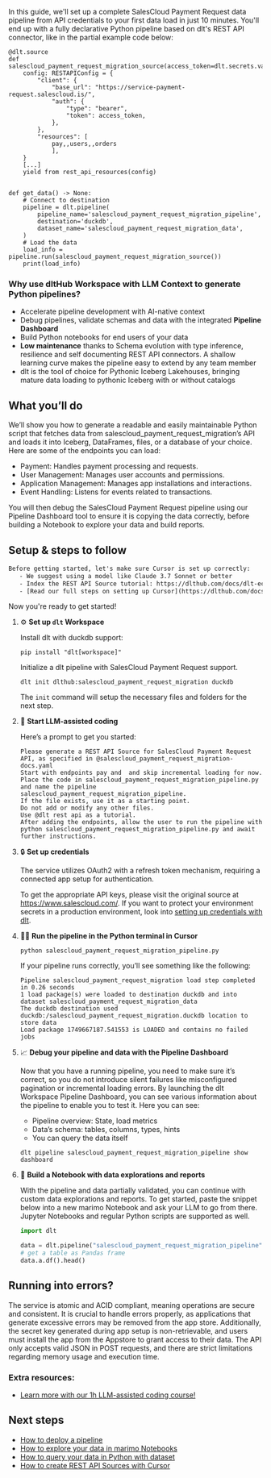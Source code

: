 In this guide, we'll set up a complete SalesCloud Payment Request data pipeline from API credentials to your first data load in just 10 minutes. You'll end up with a fully declarative Python pipeline based on dlt's REST API connector, like in the partial example code below:

```python-outcome
@dlt.source
def salescloud_payment_request_migration_source(access_token=dlt.secrets.value):
    config: RESTAPIConfig = {
        "client": {
            "base_url": "https://service-payment-request.salescloud.is/",
            "auth": {
                "type": "bearer",
                "token": access_token,
            },
        },
        "resources": [
            pay,,users,,orders
            ],
    }
    [...]
    yield from rest_api_resources(config)


def get_data() -> None:
    # Connect to destination
    pipeline = dlt.pipeline(
        pipeline_name='salescloud_payment_request_migration_pipeline',
        destination='duckdb',
        dataset_name='salescloud_payment_request_migration_data', 
    )
    # Load the data
    load_info = pipeline.run(salescloud_payment_request_migration_source())
    print(load_info) 
```

### Why use dltHub Workspace with LLM Context to generate Python pipelines?

- Accelerate pipeline development with AI-native context
- Debug pipelines, validate schemas and data with the integrated **Pipeline Dashboard**
- Build Python notebooks for end users of your data
- **Low maintenance** thanks to Schema evolution with type inference, resilience and self documenting REST API connectors. A shallow learning curve makes the pipeline easy to extend by any team member
- dlt is the tool of choice for Pythonic Iceberg Lakehouses, bringing mature data loading to pythonic Iceberg with or without catalogs

## What you’ll do

We’ll show you how to generate a readable and easily maintainable Python script that fetches data from salescloud_payment_request_migration’s API and loads it into Iceberg, DataFrames, files, or a database of your choice. Here are some of the endpoints you can load:

- Payment: Handles payment processing and requests.
- User Management: Manages user accounts and permissions.
- Application Management: Manages app installations and interactions.
- Event Handling: Listens for events related to transactions.

You will then debug the SalesCloud Payment Request pipeline using our Pipeline Dashboard tool to ensure it is copying the data correctly, before building a Notebook to explore your data and build reports.

## Setup & steps to follow

```default
Before getting started, let's make sure Cursor is set up correctly:
   - We suggest using a model like Claude 3.7 Sonnet or better
   - Index the REST API Source tutorial: https://dlthub.com/docs/dlt-ecosystem/verified-sources/rest_api/ and add it to context as **@dlt rest api**
   - [Read our full steps on setting up Cursor](https://dlthub.com/docs/dlt-ecosystem/llm-tooling/cursor-restapi#23-configuring-cursor-with-documentation)
```

Now you're ready to get started!

1. ⚙️ **Set up `dlt` Workspace**
    
    Install dlt with duckdb support:
    ```shell
    pip install "dlt[workspace]"
    ```

    Initialize a dlt pipeline with SalesCloud Payment Request support.
    ```shell
    dlt init dlthub:salescloud_payment_request_migration duckdb
    ```

    The `init` command will setup the necessary files and folders for the next step.
    
2. 🤠 **Start LLM-assisted coding**
    
    Here’s a prompt to get you started:
    
    ```prompt
    Please generate a REST API Source for SalesCloud Payment Request API, as specified in @salescloud_payment_request_migration-docs.yaml 
    Start with endpoints pay and  and skip incremental loading for now. 
    Place the code in salescloud_payment_request_migration_pipeline.py and name the pipeline salescloud_payment_request_migration_pipeline. 
    If the file exists, use it as a starting point. 
    Do not add or modify any other files. 
    Use @dlt rest api as a tutorial. 
    After adding the endpoints, allow the user to run the pipeline with python salescloud_payment_request_migration_pipeline.py and await further instructions.
    ```

    
3. 🔒 **Set up credentials** 
    
    The service utilizes OAuth2 with a refresh token mechanism, requiring a connected app setup for authentication.
    
    To get the appropriate API keys, please visit the original source at https://www.salescloud.com/.
    If you want to protect your environment secrets in a production environment, look into [setting up credentials with dlt](https://dlthub.com/docs/walkthroughs/add_credentials).
    
4. 🏃‍♀️ **Run the pipeline in the Python terminal in Cursor**
    
    ```shell
    python salescloud_payment_request_migration_pipeline.py
    ```
    
    If your pipeline runs correctly, you’ll see something like the following:
    
    ```shell
    Pipeline salescloud_payment_request_migration load step completed in 0.26 seconds
    1 load package(s) were loaded to destination duckdb and into dataset salescloud_payment_request_migration_data
    The duckdb destination used duckdb:/salescloud_payment_request_migration.duckdb location to store data
    Load package 1749667187.541553 is LOADED and contains no failed jobs
    ```
    
5. 📈 **Debug your pipeline and data with the Pipeline Dashboard**

    Now that you have a running pipeline, you need to make sure it’s correct, so you do not introduce silent failures like misconfigured pagination or incremental loading errors. By launching the dlt Workspace Pipeline Dashboard, you can see various information about the pipeline to enable you to test it. Here you can see:
    - Pipeline overview: State, load metrics
    - Data’s schema: tables, columns, types, hints
    - You can query the data itself
    
    ```shell
    dlt pipeline salescloud_payment_request_migration_pipeline show dashboard
    ```
    
6. 🐍 **Build a Notebook with data explorations and reports**

    With the pipeline and data partially validated, you can continue with custom data explorations and reports. To get started, paste the snippet below into a new marimo Notebook and ask your LLM to go from there. Jupyter Notebooks and regular Python scripts are supported as well.

    
    ```python
    import dlt

   data = dlt.pipeline("salescloud_payment_request_migration_pipeline").dataset()
   # get a table as Pandas frame
   data.a.df().head()
    ```

## Running into errors?

The service is atomic and ACID compliant, meaning operations are secure and consistent. It is crucial to handle errors properly, as applications that generate excessive errors may be removed from the app store. Additionally, the secret key generated during app setup is non-retrievable, and users must install the app from the Appstore to grant access to their data. The API only accepts valid JSON in POST requests, and there are strict limitations regarding memory usage and execution time.

### Extra resources:

- [Learn more with our 1h LLM-assisted coding course!](https://www.youtube.com/watch?v=GGid70rnJuM)

## Next steps

- [How to deploy a pipeline](https://dlthub.com/docs/walkthroughs/deploy-a-pipeline)
- [How to explore your data in marimo Notebooks](https://dlthub.com/docs/general-usage/dataset-access/marimo)
- [How to query your data in Python with dataset](https://dlthub.com/docs/general-usage/dataset-access/dataset)
- [How to create REST API Sources with Cursor](https://dlthub.com/docs/dlt-ecosystem/llm-tooling/cursor-restapi)
